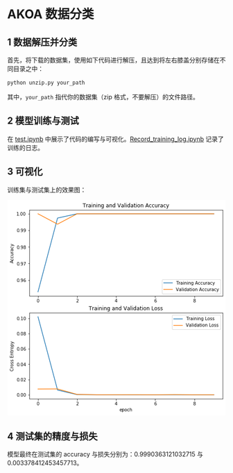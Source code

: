 # AKOA 数据分类

## 1 数据解压并分类

首先，将下载的数据集，使用如下代码进行解压，且达到将左右膝盖分别存储在不同目录之中：

```sh
python unzip.py your_path
```

其中，`your_path` 指代你的数据集（zip 格式，不要解压）的文件路径。

## 2 模型训练与测试

在 [test.ipynb](test.ipynb) 中展示了代码的编写与可视化。[Record_training_log.ipynb](Record_training_log.ipynb) 记录了训练的日志。

## 3 可视化

训练集与测试集上的效果图：

![](images/output.png)

## 4 测试集的精度与损失

模型最终在测试集的 accuracy 与损失分别为：0.9990363121032715 与 0.003378412453457713。
